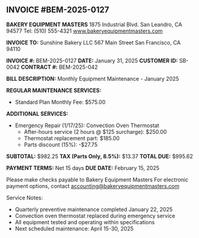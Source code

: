 ## INVOICE #BEM-2025-0127
**BAKERY EQUIPMENT MASTERS**
1875 Industrial Blvd.
San Leandro, CA 94577
Tel: (510) 555-4321
www.bakeryequipmentmasters.com

**INVOICE TO:**
Sunshine Bakery LLC
567 Main Street
San Francisco, CA 94110

**INVOICE #:** BEM-2025-0127
**DATE:** January 31, 2025
**CUSTOMER ID:** SB-0042
**CONTRACT #:** BEM-2025-042

**BILL DESCRIPTION:**
Monthly Equipment Maintenance - January 2025

**REGULAR MAINTENANCE SERVICES:**
- Standard Plan Monthly Fee: $575.00

**ADDITIONAL SERVICES:**
- Emergency Repair (1/17/25): Convection Oven Thermostat
  * After-hours service (2 hours @ $125 surcharge): $250.00
  * Thermostat replacement part: $185.00
  * Parts discount (15%): -$27.75

**SUBTOTAL:** $982.25
**TAX (Parts Only, 8.5%):** $13.37
**TOTAL DUE:** $995.62

**PAYMENT TERMS:** Net 15 days
**DUE DATE:** February 15, 2025

Please make checks payable to Bakery Equipment Masters
For electronic payment options, contact accounting@bakeryequipmentmasters.com

Service Notes:
- Quarterly preventive maintenance completed January 22, 2025
- Convection oven thermostat replaced during emergency service
- All equipment tested and operating within specifications
- Next scheduled maintenance: April 15-30, 2025